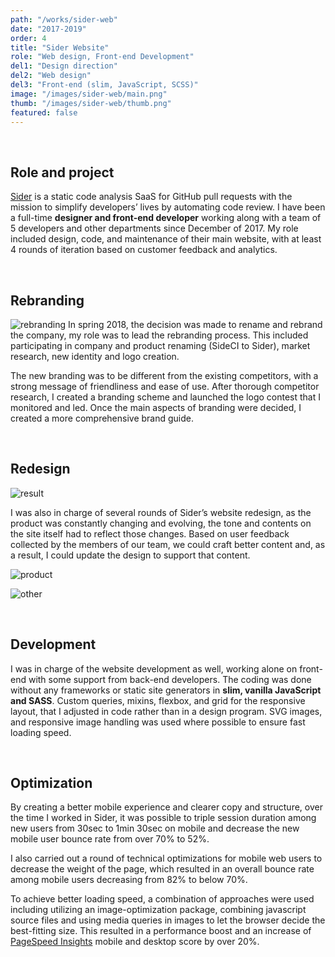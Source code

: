 ```yaml
---
path: "/works/sider-web"
date: "2017-2019"
order: 4
title: "Sider Website"
role: "Web design, Front-end Development"
del1: "Design direction"
del2: "Web design"
del3: "Front-end (slim, JavaScript, SCSS)"
image: "/images/sider-web/main.png"
thumb: "/images/sider-web/thumb.png"
featured: false
---
```


[main]: /images/sider-web/main.png "Main"
[result]: /images/sider-web/result.png "Result"
[rebranding]: /images/sider-web/rebranding.png "Branding"
[redesign]: /images/sider-web/redesign.png "Redesign"
[product]: /images/sider-web/product.png "Product Page"
[other]: /images/sider-web/other.png "Other Pages"

<br />

## Role and project

<a href="https://sider.review/" target="_blank" rel="noopener">Sider</a> is a static code analysis SaaS for GitHub pull requests with the mission to simplify developers’ lives by automating code review. I have been a full-time **designer and front-end developer** working along with a team of 5 developers and other departments since December of 2017. My role included design, code, and maintenance of their main website, with at least 4 rounds of iteration based on customer feedback and analytics.

<br />

## Rebranding

![rebranding][rebranding]
In spring 2018, the decision was made to rename and rebrand the company, my role was to lead the rebranding process. This included participating in company and product renaming (SideCI to Sider), market research, new identity and logo creation.

The new branding was to be different from the existing competitors, with a strong message of friendliness and ease of use. After thorough competitor research, I created a branding scheme and launched the logo contest that I monitored and led. Once the main aspects of branding were decided, I created a more comprehensive brand guide.

<br />

## Redesign

![result][result]

I was also in charge of several rounds of Sider’s website redesign, as the product was constantly changing and evolving, the tone and contents on the site itself had to reflect those changes. Based on user feedback collected by the members of our team, we could craft better content and, as a result, I could update the design to support that content.

![product][product]

![other][other]

<br />

## Development

I was in charge of the website development as well, working alone on front-end with some support from back-end developers. The coding was done without any frameworks or static site generators in **slim, vanilla JavaScript and SASS**. Custom queries, mixins, flexbox, and grid for the responsive layout, that I adjusted in code rather than in a design program. SVG images, and responsive image handling was used where possible to ensure fast loading speed.

<br />

## Optimization

By creating a better mobile experience and clearer copy and structure, over the time I worked in Sider, it was possible to triple session duration among new users from 30sec to 1min 30sec on mobile and decrease the new mobile user bounce rate from over 70% to 52%.

I also carried out a round of technical optimizations for mobile web users to decrease the weight of the page, which resulted in an overall bounce rate among mobile users decreasing from 82% to below 70%.

To achieve better loading speed, a combination of approaches were used including utilizing an image-optimization package, combining javascript source files and using media queries in images to let the browser decide the best-fitting size. This resulted in a performance boost and an increase of <a href="https://developers.google.com/speed/pagespeed/insights/?url=https%3A%2F%2Fsider.review%2F&tab=desktop" target="_balnk" rel="noopener">PageSpeed Insights</a> mobile and desktop score by over 20%.

